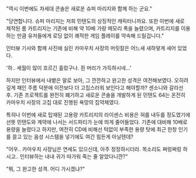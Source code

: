 "역시 이번에도 차세대 콘솔은 새로운 슈퍼 마리지와 함께 하는 군요." 

"당연합니다. 슈퍼 마리지는 저희 민텐도의 상징적인 캐릭터니까요. 또한 이번에 새로 제작된 롬 카트리지는 기존에 비해 약 10배 가량 메모리 폭을 늘렸으며, 카트리지를 이용하는 만큼 유저들에게 로딩 없이 쾌적한 게임 플레이를 약속해 드릴겁니다." 

인터뷰 기사와 함께 사진에 실린 카마우치 사장의 머릿칼은 어느새 새하얗게 새어 있었다. 

'하.. 세월이 많이 흐르긴 흘렀구나. 흰 머리가 가득하시네...' 

하지만 인터뷰에서 내뱉은 말로 보아, 그 깐깐하고 완고한 성격은 여전해보였다. 오히려 깊게 패인 주름 덕분에 이전보다 더 고집스러워 보인다고 해야할까? 
센소니와 갈라선 후. 기존 프로젝트를 완전히 폐기하고 새로운 콘솔을 개발하게 된 민텐도 64는 온전히 카마우치 사장의 고집 대로 진행된 욕망의 집약체였다. 

특히나 이번에 새로 탑재된 고용량 카트리지의 라이센스 비용은 혀를 내두를 정도였기에 선뜻 민텐도와 계약에 나서는 서드파티가 눈에 띄게 줄어들었다. 
기존에 대비해 10배로 용량을 늘렸다고 하지만, 여전히 CD에 비해선 턱없이 부족한 용량 탓에 최근 한창 인기를 끌고 있는 음성 시스템을 넣기에도 여간 힘든게 아닐텐데? 

"어우.. 카마우치 사장님은 연세도 있으신데, 아주 정정하시더라. 목소리도 쩌렁쩌렁 하시고.. 인터뷰하는 내내 귀가 따가워 죽는 줄 알았다니깐?" 

"뭐, 그 완고한 성격. 어디 가시겠냐?" 